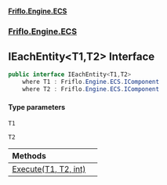 #### [Friflo.Engine.ECS](index.md 'index')
### [Friflo.Engine.ECS](Friflo.Engine.ECS.md 'Friflo.Engine.ECS')

## IEachEntity<T1,T2> Interface

```csharp
public interface IEachEntity<T1,T2>
    where T1 : Friflo.Engine.ECS.IComponent
    where T2 : Friflo.Engine.ECS.IComponent
```
#### Type parameters

<a name='Friflo.Engine.ECS.IEachEntity_T1,T2_.T1'></a>

`T1`

<a name='Friflo.Engine.ECS.IEachEntity_T1,T2_.T2'></a>

`T2`

| Methods | |
| :--- | :--- |
| [Execute(T1, T2, int)](IEachEntity_T1,T2_.Execute(T1,T2,int).md 'Friflo.Engine.ECS.IEachEntity<T1,T2>.Execute(T1, T2, int)') | |
